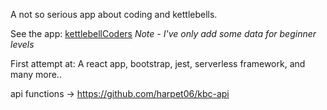 A not so serious app about coding and kettlebells.

See the app: [kettlebellCoders](http://kettlebell-coders-app.s3-website-eu-west-1.amazonaws.com/) *Note - I've only add some data for beginner levels*

First attempt at: 
A react app,
bootstrap,
jest, 
serverless framework,
and many more.. 

api functions -> https://github.com/harpet06/kbc-api
